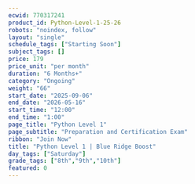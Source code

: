 ```yaml
---
ecwid: 770317241
product_id: Python-Level-1-25-26
robots: "noindex, follow"
layout: "single"
schedule_tags: ["Starting Soon"]
subject_tags: []
price: 179
price_unit: "per month"
duration: "6 Months+"
category: "Ongoing"
weight: "66"
start_date: "2025-09-06"
end_date: "2026-05-16"
start_time: "12:00"
end_time: "1:00"
page_title: "Python Level 1"
page_subtitle: "Preparation and Certification Exam"
ribbon: "Join Now"
title: "Python Level 1 | Blue Ridge Boost"
day_tags: ["Saturday"]
grade_tags: ["8th","9th","10th"]
featured: 0
---
```

